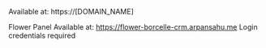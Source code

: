 Available at: https://[DOMAIN_NAME]

Flower Panel Available at: https://flower-borcelle-crm.arpansahu.me
Login credentials required